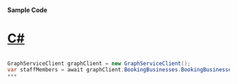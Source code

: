 #### Sample Code
# [C#](#tab/c-sharp)

```C#

GraphServiceClient graphClient = new GraphServiceClient();
var staffMembers = await graphClient.BookingBusinesses.BookingBusinesses.StaffMembers.Request().GetAsync();
*** 

```